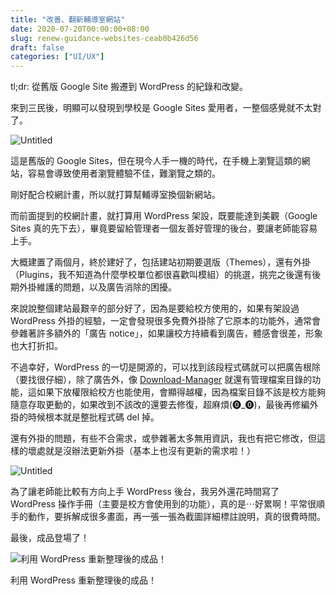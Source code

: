 ```yaml
---
title: "改善、翻新輔導室網站"
date: 2020-07-20T00:00:00+08:00
slug: renew-guidance-websites-ceab0b426d56
draft: false
categories: ["UI/UX"]
---
```


tl;dr: 從舊版 Google Site 搬遷到 WordPress 的紀錄和改變。

來到三民後，明顯可以發現到學校是 Google Sites 愛用者，一整個感覺就不太對了。

![Untitled](../images/renew-guidance-websites-ceab0b426d56/Untitled.png)

這是舊版的 Google Sites，但在現今人手一機的時代，在手機上瀏覽這類的網站，容易會導致使用者瀏覽體驗不佳，難瀏覽之類的。

剛好配合校網計畫，所以就打算幫輔導室換個新網站。

而前面提到的校網計畫，就打算用 WordPress 架設，既要能達到美觀（Google Sites 真的先下去），畢竟要留給管理者一個友善好管理的後台，要讓老師能容易上手。

大概建置了兩個月，終於建好了，包括建站初期要選版（Themes），還有外掛（Plugins，我不知道為什麼學校單位都很喜歡叫模組）的挑選，挑完之後還有後期外掛維護的問題，以及廣告消除的困擾。

來說說整個建站最艱辛的部分好了，因為是要給校方使用的，如果有架設過 WordPress 外掛的經驗，一定會發現很多免費外掛除了它原本的功能外，通常會參雜著許多額外的「廣告 notice」，如果讓校方持續看到廣告，體感會很差，形象也大打折扣。

不過幸好，WordPress 的一切是開源的，可以找到該段程式碼就可以把廣告根除（要找很仔細），除了廣告外，像 [Download-Manager](https://tw.wordpress.org/plugins/download-manager/) 就還有管理檔案目錄的功能，這如果下放權限給校方也能使用，會顯得越權，因為檔案目錄不該是校方能夠隨意存取更動的，如果改到不該改的還要去修復，超麻煩(⓿_⓿)，最後再修編外掛的時候根本就是整批程式碼 del 掉。

還有外掛的問題，有些不合需求，或參雜著太多無用資訊，我也有把它修改，但這樣的壞處就是沒辦法更新外掛（基本上也沒有更新的需求啦！）

![Untitled](../images/renew-guidance-websites-ceab0b426d56/Untitled%201.png)

為了讓老師能比較有方向上手 WordPress 後台，我另外還花時間寫了 WordPress 操作手冊（主要是校方會使用到的功能），真的是⋯好累啊！平常很順手的動作，要拆解成很多畫面，再一張一張為截圖詳細標註說明，真的很費時間。

最後，成品登場了！

![利用 WordPress 重新整理後的成品！](../images/renew-guidance-websites-ceab0b426d56/Untitled%202.png)

利用 WordPress 重新整理後的成品！